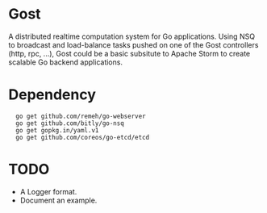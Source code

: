 Gost
=====

A distributed realtime computation system for Go applications.
Using NSQ to broadcast and load-balance tasks pushed on one of the Gost controllers (http, rpc, ...), Gost could be a basic subsitute to Apache Storm to create scalable Go backend applications.

# Dependency

```
  go get github.com/remeh/go-webserver
  go get github.com/bitly/go-nsq
  go get gopkg.in/yaml.v1
  go get github.com/coreos/go-etcd/etcd
```

# TODO

  * A Logger format.
  * Document an example.
